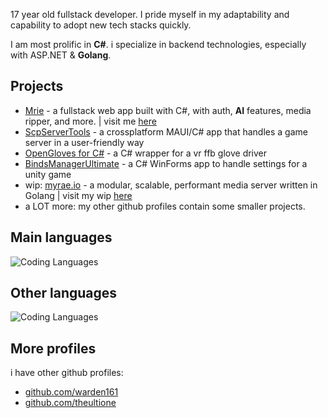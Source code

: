 17 year old fullstack developer. I pride myself in my adaptability and capability to adopt new tech stacks quickly.

I am most prolific in **C#**. i specialize in backend technologies, especially with ASP.NET & **Golang**.

## Projects
- [Mrie](https://github.com/akramboussanni/Mrie) - a fullstack web app built with C#, with auth, **AI** features, media ripper, and more. | visit me [here](https://mrie.dev)
- [ScpServerTools](https://github.com/warden161/ScpServerTools) - a crossplatform MAUI/C# app that handles a game server in a user-friendly way
- [OpenGloves for C#](https://github.com/TheUltiOne/OpenGloves-Unity) - a C# wrapper for a vr ffb glove driver
- [BindsManagerUltimate](https://github.com/TheUltiOne/BindsManagerUltimate) - a C# WinForms app to handle settings for a unity game 
- wip: [myrae.io](https://github.com/akramboussanni/myrae) - a modular, scalable, performant media server written in Golang | visit my wip [here](https://myrae.io)
- a LOT more: my other github profiles contain some smaller projects.

## Main languages
![Coding Languages](https://skills-icons.vercel.app/api/icons?i=csharp,go)

## Other languages
![Coding Languages](https://skills-icons.vercel.app/api/icons?i=java,ts,cpp,python)

## More profiles
i have other github profiles:
- [github.com/warden161](https://github.com/warden161)
- [github.com/theultione](https://github.com/theultione)
